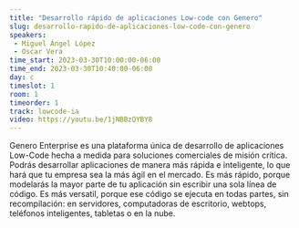```yaml
---
title: "Desarrollo rápido de aplicaciones Low-code con Genero"
slug: desarrollo-rapido-de-aplicaciones-low-code-con-genero
speakers:
 - Miguel Ángel López
 - Oscar Vera
time_start: 2023-03-30T10:00:00-06:00
time_end: 2023-03-30T10:40:00-06:00
day: c
timeslot: 1
room: 1
timeorder: 1
track: lowcode-ia
video: https://youtu.be/1jNBBzQYBY8
---
```


Genero Enterprise es una plataforma única de desarrollo de aplicaciones Low-Code hecha a medida para soluciones comerciales de misión crítica. Podrás desarrollar aplicaciones de manera más rápida e inteligente, lo que hará que tu empresa sea la más ágil en el mercado. Es más rápido, porque modelarás la mayor parte de tu aplicación sin escribir una sola línea de código. Es más versatil, porque ese código se ejecuta en todas partes, sin recompilación: en servidores, computadoras de escritorio, webtops, teléfonos inteligentes, tabletas o en la nube.

